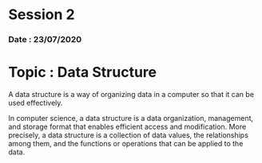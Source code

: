 # Session 2
### Date : 23/07/2020


# Topic : Data Structure

A data structure is a way of organizing data in a computer so that it can be used effectively.

In computer science, a data structure is a data organization, management, and storage format that enables efficient access and modification. More precisely, a data structure is a collection of data values, the relationships among them, and the functions or operations that can be applied to the data.